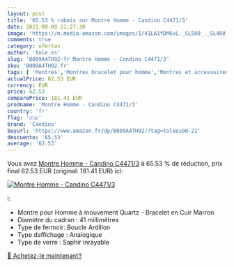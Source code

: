 ```yaml
---
layout: post
title: '65.53 % rabais sur Montre Homme - Candino C4471/3'
date: 2021-09-09 21:27:39
image: 'https://m.media-amazon.com/images/I/41LA1fDM6vL._SL500_._SL400_.jpg'
comments: true
category: ofertas
author: 'tole.es'
slug: 'B009A4TH92-fr Montre Homme - Candino C4471/3'
sku: 'B009A4TH92-fr'
tags: [ 'Montres','Montres bracelet pour homme','Montres et accessoires','Montres homme','candino', ]
actualPrice: 62.53 EUR
currency: EUR
price: 62.53
comparePrice: 181.41 EUR
prodname: 'Montre Homme - Candino C4471/3'
country: 'fr'
flag: '🇫🇷'
brand: 'Candino'
buyurl: 'https://www.amazon.fr/dp/B009A4TH92/?tag=tolees0d-21'
descuento: '65.53'
average: '62.53'
---
```


Vous avez [Montre Homme - Candino C4471/3](https://www.amazon.fr/dp/B009A4TH92/?tag=tolees0d-21)  à  65.53 % de réduction, prix final  62.53 EUR (original: 181.41 EUR) ici:

[![Montre Homme - Candino C4471/3](https://m.media-amazon.com/images/I/41LA1fDM6vL._SL500_._SL400_.jpg)](https://www.amazon.fr/dp/B009A4TH92/?tag=tolees0d-21)

ℹ️:

- Montre pour Homme à mouvement Quartz - Bracelet en Cuir Marron
- Diamètre du cadran : 41 millimètres
- Type de fermoir: Boucle Ardillon
- Type daffichage : Analogique
- Type de verre : Saphir inrayable

[🛒 Achetez-le maintenant!!](https://www.amazon.fr/dp/B009A4TH92/?tag=tolees0d-21)
